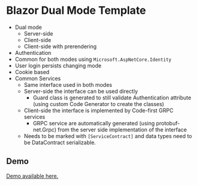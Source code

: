 # Blazor Dual Mode Template

* Dual mode
  * Server-side
  * Client-side
  * Client-side with prerendering
*  Authentication 
  * Common for both modes using `Microsoft.AspNetCore.Identity`
  * User login persists changing mode
  * Cookie based
* Common Services
  * Same interface used in both modes
  * Server-side the interface can be used directly
    * Guard class is generated to still validate Authentication attribute (using custom Code Generator to create the classes)
  * Client-side the interface is implemented by Code-first GRPC services 
    * GRPC service are automatically generated (using protobuf-net.Grpc) from the server side implementation of the interface
  * Needs to be marked with `[ServiceContract]` and data types need to be DataContract serializable.

## Demo

[Demo available here.](https://bdmt.herokuapp.com/)